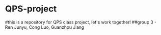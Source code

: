 # QPS-project
#this is a repository for QPS class project, let's work together!
##group 3 - Ren Junyu, Cong Luo, Guanzhou Jiang

